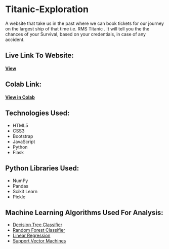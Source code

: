 # Titanic-Exploration
A website that take us in the past where we can book tickets for our journey on the largest ship of that time i.e. RMS Titanic . It will tell you the the chances of your Survival, based on your credentials, in case of any accident.

## Live Link To Website:
#### [View](http://13.126.105.211:3000/)

## Colab Link:
#### [View in Colab](https://colab.research.google.com/drive/1na1ZtJ5TXJCn4vKht7RkAJw1l3u4LSym)

## Technologies Used:
* HTML5
* CSS3
* Bootstrap
* JavaScript
* Python
* Flask

## Python Libraries Used: 
* NumPy
* Pandas
* Scikit Learn
* Pickle

## Machine Learning Algorithms Used For Analysis:
* [Decision Tree Classifier](https://scikit-learn.org/stable/modules/generated/sklearn.tree.DecisionTreeClassifier.html)
* [Random Forest Classifier](https://scikit-learn.org/stable/modules/generated/sklearn.ensemble.RandomForestClassifier.html)
* [Linear Regression](https://scikit-learn.org/stable/modules/generated/sklearn.linear_model.LinearRegression.html)
* [Support Vector Machines](https://scikit-learn.org/stable/modules/svm.html)

